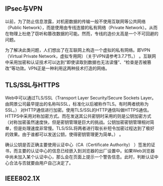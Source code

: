 
## IPsec与VPN
以前，为了防止信息泄露，对机密数据的传输一般不使用互联网等公共网络（Public Network），而是使用由专线连接的私有网络（Private Network）。从而在物理上杜绝了窃听和篡改数据的可能。然而，专线的造价太高是一个不可回避的问题。

为了解决此类问题，人们想出了在互联网上构造一个虚拟的私有网络。即VPN（Virtual Private Network，虚拟专用网）（关于VPN请参考3.7.7节。） 。互联网中采用加密和认证技术可以达到“即使读取到数据也无法读懂”、“检查是否被篡改”等功效。VPN正是一种利用这两种技术打造的网络。

## TLS/SSL与HTTPS

Web中可以通过TLS/SSL（Transport Layer Security/Secure Sockets Layer。由网景公司最早提出的名称叫SSL，标准化以后被称作TLS。有时两者统称为SSL。） 对HTTP通信进行加密。使用TLS/SSL的HTTP通信叫做HTTPS通信。HTTPS中采用对称加密方式。而在发送其公共密钥时采用的则是公钥加密方式（对称加密虽然速度快，但是密钥管理是巨大的挑战。公钥加密密钥管理相对简单，但是处理速度非常慢。TLS/SSL将两者进行取长补短令加密过程达到了极好的效果。由于谁都可以发送公钥，使得密钥管理更为简单。） 。

确认公钥是否正确主要使用认证中心（CA（Certificate Authority） ）签发的证书，而主要的认证中心的信息已经嵌入到浏览器的出厂设置中。如果Web浏览器中尚未加入某个认证中心，那么会在页面上提示一个警告信息。此时，判断认证中心合法与否就要由用户自己决定了。

## IEEE802.1X
